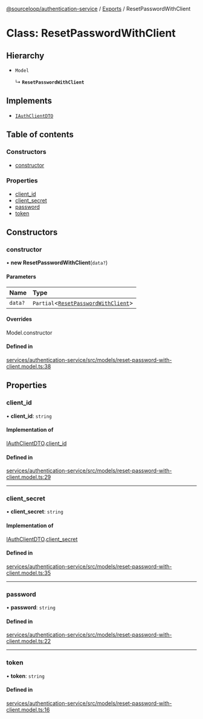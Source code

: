 [@sourceloop/authentication-service](../README.md) / [Exports](../modules.md) / ResetPasswordWithClient

# Class: ResetPasswordWithClient

## Hierarchy

- `Model`

  ↳ **`ResetPasswordWithClient`**

## Implements

- [`IAuthClientDTO`](../interfaces/IAuthClientDTO.md)

## Table of contents

### Constructors

- [constructor](ResetPasswordWithClient.md#constructor)

### Properties

- [client\_id](ResetPasswordWithClient.md#client_id)
- [client\_secret](ResetPasswordWithClient.md#client_secret)
- [password](ResetPasswordWithClient.md#password)
- [token](ResetPasswordWithClient.md#token)

## Constructors

### constructor

• **new ResetPasswordWithClient**(`data?`)

#### Parameters

| Name | Type |
| :------ | :------ |
| `data?` | `Partial`<[`ResetPasswordWithClient`](ResetPasswordWithClient.md)\> |

#### Overrides

Model.constructor

#### Defined in

[services/authentication-service/src/models/reset-password-with-client.model.ts:38](https://github.com/sourcefuse/loopback4-microservice-catalog/blob/53060ad88/services/authentication-service/src/models/reset-password-with-client.model.ts#L38)

## Properties

### client\_id

• **client\_id**: `string`

#### Implementation of

[IAuthClientDTO](../interfaces/IAuthClientDTO.md).[client_id](../interfaces/IAuthClientDTO.md#client_id)

#### Defined in

[services/authentication-service/src/models/reset-password-with-client.model.ts:29](https://github.com/sourcefuse/loopback4-microservice-catalog/blob/53060ad88/services/authentication-service/src/models/reset-password-with-client.model.ts#L29)

___

### client\_secret

• **client\_secret**: `string`

#### Implementation of

[IAuthClientDTO](../interfaces/IAuthClientDTO.md).[client_secret](../interfaces/IAuthClientDTO.md#client_secret)

#### Defined in

[services/authentication-service/src/models/reset-password-with-client.model.ts:35](https://github.com/sourcefuse/loopback4-microservice-catalog/blob/53060ad88/services/authentication-service/src/models/reset-password-with-client.model.ts#L35)

___

### password

• **password**: `string`

#### Defined in

[services/authentication-service/src/models/reset-password-with-client.model.ts:22](https://github.com/sourcefuse/loopback4-microservice-catalog/blob/53060ad88/services/authentication-service/src/models/reset-password-with-client.model.ts#L22)

___

### token

• **token**: `string`

#### Defined in

[services/authentication-service/src/models/reset-password-with-client.model.ts:16](https://github.com/sourcefuse/loopback4-microservice-catalog/blob/53060ad88/services/authentication-service/src/models/reset-password-with-client.model.ts#L16)
